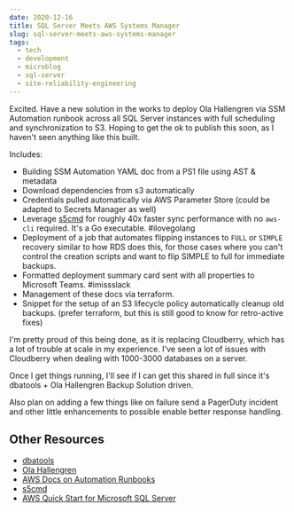 ```yaml
---
date: 2020-12-16
title: SQL Server Meets AWS Systems Manager
slug: sql-server-meets-aws-systems-manager
tags:
  - tech
  - development
  - microblog
  - sql-server
  - site-reliability-engineering
---
```


Excited. Have a new solution in the works to deploy Ola Hallengren via SSM Automation runbook across all SQL Server instances with full scheduling and synchronization to S3. Hoping to get the ok to publish this soon, as I haven't seen anything like this built.

Includes:

- Building SSM Automation YAML doc from a PS1 file using AST & metadata
- Download dependencies from s3 automatically
- Credentials pulled automatically via AWS Parameter Store (could be adapted to Secrets Manager as well)
- Leverage [s5cmd](https://github.com/peak/s5cmd) for roughly 40x faster sync performance with no `aws-cli` required. It's a Go executable. #ilovegolang
- Deployment of a job that automates flipping instances to `FULL` or `SIMPLE` recovery similar to how RDS does this, for those cases where you can't control the creation scripts and want to flip SIMPLE to full for immediate backups.
- Formatted deployment summary card sent with all properties to Microsoft Teams. #imissslack
- Management of these docs via terraform.
- Snippet for the setup of an S3 lifecycle policy automatically cleanup old backups. (prefer terraform, but this is still good to know for retro-active fixes)

I'm pretty proud of this being done, as it is replacing Cloudberry, which has a lot of trouble at scale in my experience. I've seen a lot of issues with Cloudberry when dealing with 1000-3000 databases on a server.

Once I get things running, I'll see if I can get this shared in full since it's dbatools + Ola Hallengren Backup Solution driven.

Also plan on adding a few things like on failure send a PagerDuty incident and other little enhancements to possible enable better response handling.

## Other Resources

- [dbatools](https://dbatools.io/)
- [Ola Hallengren](https://ola.hallengren.com/sql-server-backup.html)
- [AWS Docs on Automation Runbooks](https://docs.aws.amazon.com/systems-manager/latest/userguide/automation-documents.html)
- [s5cmd](https://github.com/peak/s5cmd)
- [AWS Quick Start for Microsoft SQL Server](https://github.com/aws-quickstart/quickstart-microsoft-sql)
